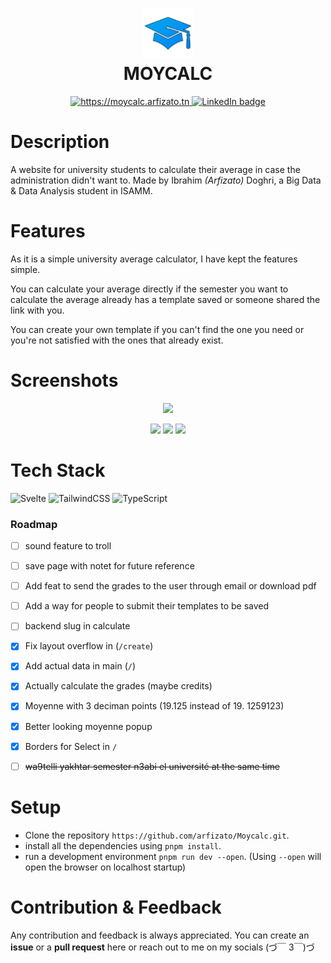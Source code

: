 <div align="center">
      <h1> <img src="https://raw.githubusercontent.com/arfizato/Moycalc/4324e6f5eef67deccb44a36aa082b1f82c0f6116/static/favicon.png" width="80px"><br/>MOYCALC</h1>
     </div>
<p align="center"> 
      <a href="https://moycalc.arfizato.tn" target="_blank">
            <img alt="https://moycalc.arfizato.tn" src="https://img.shields.io/badge/Website-EA4C89?style=normal&logo=dribbble&logoColor=white" style="vertical-align:center" />
      </a> 
      <a href="https://www.linkedin.com/in/ibrahimdoghri" target="_blank">
            <img alt="LinkedIn badge" src="https://img.shields.io/badge/LinkedIn-0077B5?style=normal&logo=linkedin&logoColor=white" style="vertical-align:center" />
      </a> 
</p>

# Description
A website for university students to calculate their average in case the administration didn't want to. Made by Ibrahim *(Arfizato)* Doghri, a Big Data & Data Analysis student in ISAMM. 

# Features
As it is a simple university average calculator, I have kept the features simple. 

You can calculate your average directly if the semester you want to calculate the average already has a template saved or someone shared the link with you.

You can create your own template if you can't find the one you need or you're not satisfied with the ones that already exist.
# Screenshots
<p align="center">
      <img height="300px" src="https://ik.imagekit.io/arfizato/moycalc.jpg?ik-sdk-version=javascript-1.4.3&updatedAt=1678441353507"> 
      <p align="center">
            <!-- <summary>See More </summary> -->
            <img height="300px" src="https://ik.imagekit.io/arfizato/987shots_so.png?updatedAt=1678893994298"> 
            <img height="300px" src="https://ik.imagekit.io/arfizato/461shots_so.png?updatedAt=1678893994048"> 
            <img height="300px" src="https://ik.imagekit.io/arfizato/626shots_so.png?updatedAt=1678893994295">
      </p>
</p>


# Tech Stack
 ![Svelte](https://img.shields.io/badge/svelte-%23f1413d.svg?style=for-the-badge&logo=svelte&logoColor=white) 
 ![TailwindCSS](https://img.shields.io/badge/tailwindcss-%2338B2AC.svg?style=for-the-badge&logo=tailwind-css&logoColor=white) 
 ![TypeScript](https://img.shields.io/badge/typescript-%23007ACC.svg?style=for-the-badge&logo=typescript&logoColor=white)

### Roadmap

- [ ] sound feature to troll   
- [ ] save page with notet for future reference  
- [ ] Add feat to send the grades to the user through email  or download pdf 
- [ ] Add a way for people to submit their templates to be  saved  
- [ ] backend slug in calculate  
- [x] Fix layout overflow in (`/create`)   
- [x] Add actual data in main (`/`)   
- [x] Actually calculate the grades (maybe credits)   
- [x] Moyenne with 3 deciman points (19.125 instead of 19. 1259123)  
- [x] Better looking moyenne popup   
- [x] Borders for Select in `/`   
- [ ] ~~wa9telli yakhtar semester n3abi el université at the  same time~~


# Setup
- Clone the repository `https://github.com/arfizato/Moycalc.git`.
- install all the dependencies using `pnpm install`.
- run a development environment `pnpm run dev --open`. (Using `--open` will open the browser on localhost startup)


# Contribution & Feedback

Any contribution and feedback is always appreciated. You can create an **issue** or a **pull request** here or reach out to me on my socials (づ￣ 3￣)づ
